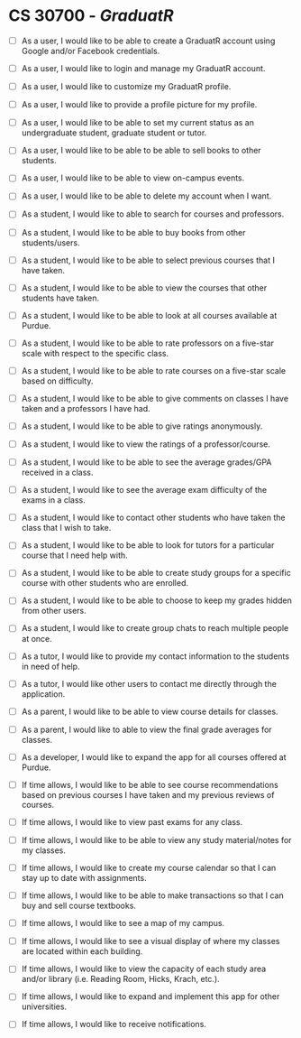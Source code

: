 # CS 30700 - *GraduatR*

- [ ] As a user, I would like to be able to create a GraduatR account using Google and/or Facebook credentials.
- [ ] As a user, I would like to login and manage my GraduatR account.
- [ ] As a user, I would like to customize my GraduatR profile.
- [ ] As a user, I would like to provide a profile picture for my profile.
- [ ] As a user, I would like to be able to set my current status as an undergraduate student, graduate student or tutor.
- [ ] As a user, I would like to be able to be able to sell books to other students.
- [ ] As a user, I would like to be able to view on-campus events.
- [ ] As a user, I would like to be able to delete my account when I want.
- [ ] As a student, I would like to able to search for courses and professors.
- [ ] As a student, I would like to be able to buy books from other students/users.
- [ ] As a student, I would like to be able to select previous courses that I have taken.
- [ ] As a student, I would like to be able to view the courses that other students have taken.
- [ ] As a student, I would like to be able to look at all courses available at Purdue.
- [ ] As a student, I would like to be able to rate professors on a five-star scale with respect to the specific class. 
- [ ] As a student, I would like to be able to rate courses on a five-star scale based on difficulty.
- [ ] As a student, I would like to be able to give comments on classes I have taken and a professors I have had.
- [ ] As a student, I would like to be able to give ratings anonymously.
- [ ] As a student, I would like to view the ratings of a professor/course.
- [ ] As a student, I would like to be able to see the average grades/GPA received in a class.
- [ ] As a student, I would like to see the average exam difficulty of the exams in a class.
- [ ] As a student, I would like to contact other students who have taken the class that I wish to take.
- [ ] As a student, I would like to be able to look for tutors for a particular course that I need help with.
- [ ] As a student, I would like to be able to create study groups for a specific course with other students who are enrolled.
- [ ] As a student, I would like to be able to choose to keep my grades hidden from other users.
- [ ] As a student, I would like to create group chats to reach multiple people at once.
- [ ] As a tutor, I would like to provide my contact information to the students in need of help.
- [ ] As a tutor, I would like other users to contact me directly through the application.
- [ ] As a parent, I would like to be able to view course details for classes.
- [ ] As a parent, I would like to able to view the final grade averages for classes.
- [ ] As a developer, I would like to expand the app for all courses offered at Purdue.
- [ ] If time allows, I would like to be able to see course recommendations based on previous courses I have taken and my previous reviews of courses.
- [ ] If time allows, I would like to view past exams for any class.
- [ ] If time allows, I would like to be able to view any study material/notes for my classes.
- [ ] If time allows, I would like to create my course calendar so that I can stay up to date with assignments.
- [ ] If time allows, I would like to be able to make transactions so that I can buy and sell course textbooks.
- [ ] If time allows, I would like to see a map of my campus.
- [ ] If time allows, I would like to see a visual display of where my classes are located within each building.
- [ ] If time allows, I would like to view the capacity of each study area and/or library (i.e. Reading Room, Hicks, Krach,  etc.).
- [ ] If time allows, I would like to expand and implement this app for other universities.
- [ ] If time allows, I would like to receive notifications.

